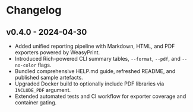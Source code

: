 # Changelog

## v0.4.0 - 2024-04-30
- Added unified reporting pipeline with Markdown, HTML, and PDF exporters powered by WeasyPrint.
- Introduced Rich-powered CLI summary tables, `--format`, `--pdf`, and `--no-color` flags.
- Bundled comprehensive HELP.md guide, refreshed README, and published sample artefacts.
- Upgraded Docker build to optionally include PDF libraries via `INCLUDE_PDF` argument.
- Extended automated tests and CI workflow for exporter coverage and container gating.
